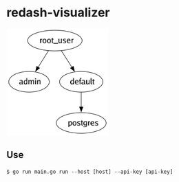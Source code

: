 # redash-visualizer

![graph](./graph.png)

## Use

```
$ go run main.go run --host [host] --api-key [api-key]
```